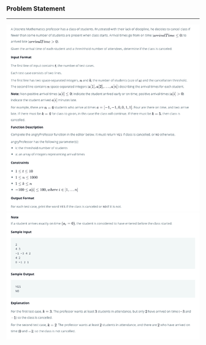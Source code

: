 ### Problem Statement

------------

![](../../.github/images/31_1.png)
![](../../.github/images/31_2.png)
